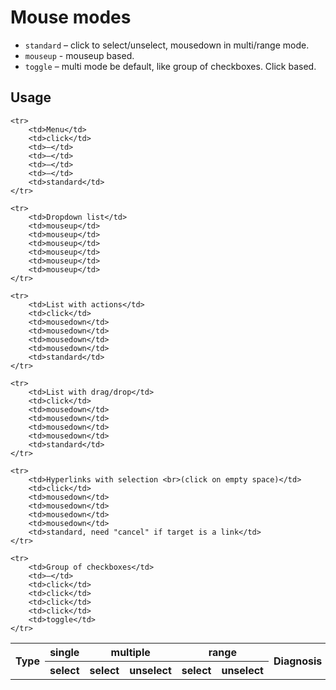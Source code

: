 

# Mouse modes
- `standard` – click to select/unselect, mousedown in multi/range mode.
- `mouseup` - mouseup based.
- `toggle` – multi mode be default, like group of checkboxes. Click based.

## Usage
<table width="100%" cellpadding=0 cellspacing=0>
    <tr>
        <th rowspan=2>Type</th>
        <th>single</th>
        <th colspan=2>multiple</th>
        <th colspan=2>range</th>
        <th rowspan=2>Diagnosis</th>
    </tr>
    <tr>
        <th>select</th>
        <th>select</th>
        <th>unselect</th>
        <th>select</th>
        <th>unselect</th>
    </tr>
    
    <tr>
        <td>Menu</td>
        <td>click</td>
        <td>–</td>
        <td>–</td>
        <td>–</td>
        <td>–</td>
        <td>standard</td>
    </tr>

    <tr>
        <td>Dropdown list</td>
        <td>mouseup</td>
        <td>mouseup</td>
        <td>mouseup</td>
        <td>mouseup</td>
        <td>mouseup</td>
        <td>mouseup</td>
    </tr>

    <tr>
        <td>List with actions</td>
        <td>click</td>
        <td>mousedown</td>
        <td>mousedown</td>
        <td>mousedown</td>
        <td>mousedown</td>
        <td>standard</td>
    </tr>

    <tr>
        <td>List with drag/drop</td>
        <td>click</td>
        <td>mousedown</td>
        <td>mousedown</td>
        <td>mousedown</td>
        <td>mousedown</td>
        <td>standard</td>
    </tr>

    <tr>
        <td>Hyperlinks with selection <br>(click on empty space)</td>
        <td>click</td>
        <td>mousedown</td>
        <td>mousedown</td>
        <td>mousedown</td>
        <td>mousedown</td>
        <td>standard, need "cancel" if target is a link</td>
    </tr>

    <tr>
        <td>Group of checkboxes</td>
        <td>–</td>
        <td>click</td>
        <td>click</td>
        <td>click</td>
        <td>click</td>
        <td>toggle</td>
    </tr>
</table>


